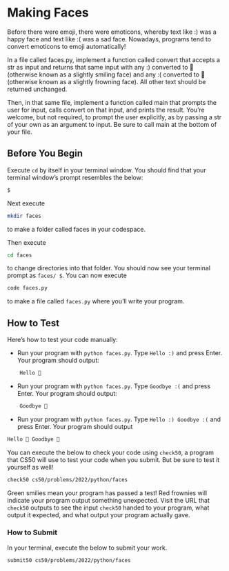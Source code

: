 # Making Faces

Before there were emoji, there were emoticons, whereby text like :) was a happy face and text like :( was a sad face. Nowadays, programs tend to convert emoticons to emoji automatically!

In a file called faces.py, implement a function called convert that accepts a str as input and returns that same input with any :) converted to 🙂 (otherwise known as a slightly smiling face) and any :( converted to 🙁 (otherwise known as a slightly frowning face). All other text should be returned unchanged.

Then, in that same file, implement a function called main that prompts the user for input, calls convert on that input, and prints the result. You’re welcome, but not required, to prompt the user explicitly, as by passing a str of your own as an argument to input. Be sure to call main at the bottom of your file.

## Before You Begin

Execute `cd` by itself in your terminal window. You should find that your terminal window’s prompt resembles the below:

```bash
$
```

Next execute

```bash
mkdir faces
```

to make a folder called faces in your codespace.

Then execute

```bash
cd faces
```

to change directories into that folder. You should now see your terminal prompt as `faces/ $`. You can now execute

```bash
code faces.py
```

to make a file called `faces.py` where you’ll write your program.

## How to Test

Here’s how to test your code manually:

- Run your program with `python faces.py`. Type `Hello :)` and press Enter. Your program should output:

```bash
    Hello 🙂
```

- Run your program with `python faces.py`. Type `Goodbye :(` and press Enter. Your program should output:

```bash
    Goodbye 🙁
```

- Run your program with `python faces.py`. Type `Hello :) Goodbye :(` and press Enter. Your program should output

```bash
Hello 🙂 Goodbye 🙁
```

You can execute the below to check your code using `check50`, a program that CS50 will use to test your code when you submit. But be sure to test it yourself as well!

```bash
check50 cs50/problems/2022/python/faces
```

Green smilies mean your program has passed a test! Red frownies will indicate your program output something unexpected. Visit the URL that `check50` outputs to see the input `check50` handed to your program, what output it expected, and what output your program actually gave.

### How to Submit

In your terminal, execute the below to submit your work.

```bash
submit50 cs50/problems/2022/python/faces
```
